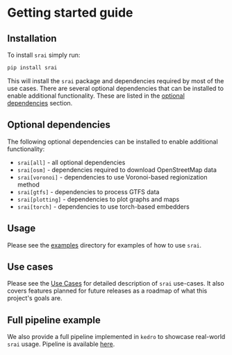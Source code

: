# Getting started guide

## Installation

To install `srai` simply run:

```bash
pip install srai
```

This will install the `srai` package and dependencies required by most of the use cases. There are several optional dependencies that can be installed to enable additional functionality. These are listed in the [optional dependencies](#optional-dependencies) section.

## Optional dependencies

The following optional dependencies can be installed to enable additional functionality:

* `srai[all]` - all optional dependencies
* `srai[osm]` - dependencies required to download OpenStreetMap data
* `srai[voronoi]` - dependencies to use Voronoi-based regionization method
* `srai[gtfs]` - dependencies to process GTFS data
* `srai[plotting]` - dependencies to plot graphs and maps
* `srai[torch]` - dependencies to use torch-based embedders

## Usage

Please see the [examples](../examples) directory for examples of how to use `srai`.

## Use cases

Please see the [Use Cases](use_cases) for detailed description of `srai` use-cases.
It also covers features planned for future releases as a roadmap of what this project's
goals are.

## Full pipeline example

We also provide a full pipeline implemented in `kedro` to showcase real-world `srai` usage. Pipeline is available [here](https://github.com/Calychas/highway2vec_remaster/).
